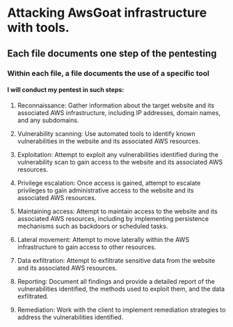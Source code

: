 # Attacking AwsGoat infrastructure with tools.

## Each file documents one step of the pentesting
### Within each file, a file documents the use of a specific tool


#### I will conduct my pentest in such steps: 
1. Reconnaissance: Gather information about the target website and its associated AWS infrastructure, including IP addresses, domain names, and any subdomains.

2. Vulnerability scanning: Use automated tools to identify known vulnerabilities in the website and its associated AWS resources.

3. Exploitation: Attempt to exploit any vulnerabilities identified during the vulnerability scan to gain access to the website and its associated AWS resources.

4. Privilege escalation: Once access is gained, attempt to escalate privileges to gain administrative access to the website and its associated AWS resources.

5. Maintaining access: Attempt to maintain access to the website and its associated AWS resources, including by implementing persistence mechanisms such as backdoors or scheduled tasks.

6. Lateral movement: Attempt to move laterally within the AWS infrastructure to gain access to other resources.

7. Data exfiltration: Attempt to exfiltrate sensitive data from the website and its associated AWS resources.

8. Reporting: Document all findings and provide a detailed report of the vulnerabilities identified, the methods used to exploit them, and the data exfiltrated.

9. Remediation: Work with the client to implement remediation strategies to address the vulnerabilities identified.


